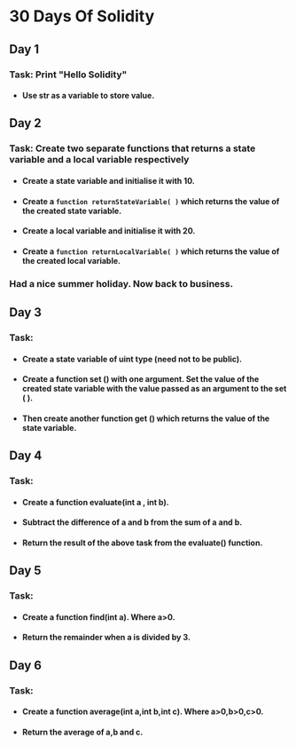 # 30 Days Of Solidity 

## Day 1

### Task: Print "Hello Solidity"
 * #### Use str as a variable to store value.


## Day 2

### Task: Create two separate functions that returns a state variable and a local variable respectively
 * #### Create a state variable and initialise it with 10.
 * #### Create a ```function returnStateVariable( )``` which returns the value of the created state variable.
 * #### Create a local variable and initialise it with 20.
 * #### Create a ```function returnLocalVariable( )``` which returns the value of the created local variable.

### Had a nice summer holiday. Now back to business.

## Day 3


### Task: 
* #### Create a state variable of uint type (need not to be public).

* #### Create a function set () with one argument. Set the value of the created state variable with the value passed as an argument to the set ( ).

* #### Then create another function get () which returns the value of the state variable.


## Day 4


### Task: 
* #### Create a function evaluate(int a , int b).

* #### Subtract the difference of a and b from the sum of a and b.

* #### Return the result of the above task from the evaluate() function.


## Day 5


### Task: 
* #### Create a function find(int a). Where a>0.

* #### Return the remainder when a is divided by 3.


## Day 6


### Task: 
* #### Create a function average(int a,int b,int c). Where a>0,b>0,c>0.

* #### Return the average of a,b and c.